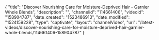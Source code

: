 {
    "title": "Discover Nourishing Care for Moisture-Deprived Hair - Garnier Whole Blends",
    "description": "",
    "channelid": "114661406",
    "videoid": "158904787",
    "date_created": "1523486913",
    "date_modified": "1524159228",
    "type": "captivate",
    "layout": "channelVideo",
    "url": "\/latest-videos\/discover-nourishing-care-for-moisture-deprived-hair-garnier-whole-blends\/114661406-158904787"
}